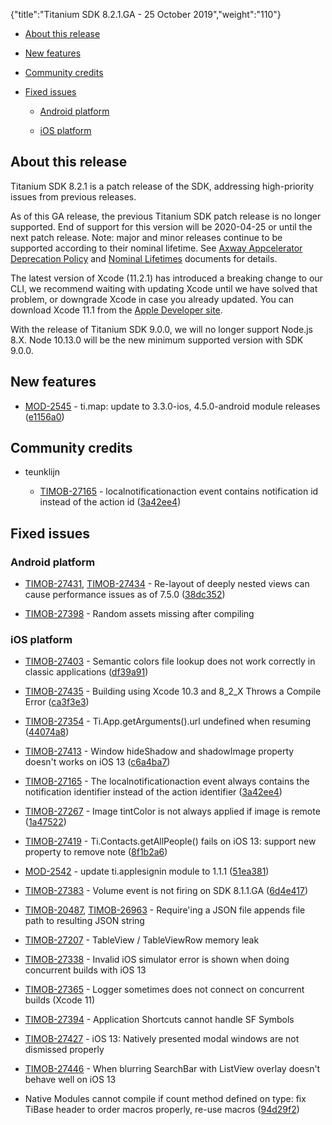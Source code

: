 {"title":"Titanium SDK 8.2.1.GA - 25 October 2019","weight":"110"}

* [About this release](#Aboutthisrelease)

* [New features](#Newfeatures)

* [Community credits](#Communitycredits)

* [Fixed issues](#Fixedissues)

  * [Android platform](#Androidplatform)

  * [iOS platform](#iOSplatform)


## About this release

Titanium SDK 8.2.1 is a patch release of the SDK, addressing high-priority issues from previous releases.

As of this GA release, the previous Titanium SDK patch release is no longer supported. End of support for this version will be 2020-04-25 or until the next patch release. Note: major and minor releases continue to be supported according to their nominal lifetime. See [Axway Appcelerator Deprecation Policy](/docs/appc/AMPLIFY_Appcelerator_Services_Overview/Axway_Appcelerator_Deprecation_Policy/) and [Nominal Lifetimes](/docs/appc/AMPLIFY_Appcelerator_Services_Overview/Axway_Appcelerator_Product_Lifecycle/#NominalLifetimes) documents for details.

The latest version of Xcode (11.2.1) has introduced a breaking change to our CLI, we recommend waiting with updating Xcode until we have solved that problem, or downgrade Xcode in case you already updated. You can download Xcode 11.1 from the [Apple Developer site](https://developer.apple.com).

With the release of Titanium SDK 9.0.0, we will no longer support Node.js 8.X. Node 10.13.0 will be the new minimum supported version with SDK 9.0.0.

## New features

* [MOD-2545](https://jira.appcelerator.org/browse/MOD-2545) - ti.map: update to 3.3.0-ios, 4.5.0-android module releases ([e1156a0](https://github.com/appcelerator/titanium_mobile/commit/e1156a09c06a902826c03a5b3ffc2ef31e3c0811))


## Community credits

* teunklijn

  * [TIMOB-27165](https://jira.appcelerator.org/browse/TIMOB-27165) - localnotificationaction event contains notification id instead of the action id ([3a42ee4](https://github.com/appcelerator/titanium_mobile/commit/3a42ee478fd387db28e23c761527720d23c3ffea))


## Fixed issues

### Android platform

* [TIMOB-27431](https://jira.appcelerator.org/browse/TIMOB-27431), [TIMOB-27434](https://jira.appcelerator.org/browse/TIMOB-27434) - Re-layout of deeply nested views can cause performance issues as of 7.5.0 ([38dc352](https://github.com/appcelerator/titanium_mobile/commit/38dc3523699fe3e1e81162aa564658365fd23126))

* [TIMOB-27398](https://jira.appcelerator.org/browse/TIMOB-27398) - Random assets missing after compiling


### iOS platform

* [TIMOB-27403](https://jira.appcelerator.org/browse/TIMOB-27403) - Semantic colors file lookup does not work correctly in classic applications ([df39a91](https://github.com/appcelerator/titanium_mobile/commit/df39a91fd4586f9e3dbcb12a70e607944b1128df))

* [TIMOB-27435](https://jira.appcelerator.org/browse/TIMOB-27435) - Building using Xcode 10.3 and 8\_2\_X Throws a Compile Error ([ca3f3e3](https://github.com/appcelerator/titanium_mobile/commit/ca3f3e3d32dc5e64f9da9357da39029c5151ef41))

* [TIMOB-27354](https://jira.appcelerator.org/browse/TIMOB-27354) - Ti.App.getArguments().url undefined when resuming ([44074a8](https://github.com/appcelerator/titanium_mobile/commit/44074a80683cb91ca3e7433fd066ad4f6a0f8f69))

* [TIMOB-27413](https://jira.appcelerator.org/browse/TIMOB-27413) - Window hideShadow and shadowImage property doesn't works on iOS 13 ([c6a4ba7](https://github.com/appcelerator/titanium_mobile/commit/c6a4ba78c83aea52877c77becc583ad4e47ba7de))

* [TIMOB-27165](https://jira.appcelerator.org/browse/TIMOB-27165) - The localnotificationaction event always contains the notification identifier instead of the action identifier ([3a42ee4](https://github.com/appcelerator/titanium_mobile/commit/3a42ee478fd387db28e23c761527720d23c3ffea))

* [TIMOB-27267](https://jira.appcelerator.org/browse/TIMOB-27267) - Image tintColor is not always applied if image is remote ([1a47522](https://github.com/appcelerator/titanium_mobile/commit/1a4752270427cf0be5a40ecde564e21b2bdd18d2))

* [TIMOB-27419](https://jira.appcelerator.org/browse/TIMOB-27419) - Ti.Contacts.getAllPeople() fails on iOS 13: support new property to remove note ([8f1b2a6](https://github.com/appcelerator/titanium_mobile/commit/8f1b2a6385b4839ae99b38897426c3a12ef76db9))

* [MOD-2542](https://jira.appcelerator.org/browse/MOD-2542) - update ti.applesignin module to 1.1.1 ([51ea381](https://github.com/appcelerator/titanium_mobile/commit/51ea3817cef54b24b1e8cae1d0118195e4cb406d))

* [TIMOB-27383](https://jira.appcelerator.org/browse/TIMOB-27383) - Volume event is not firing on SDK 8.1.1.GA ([6d4e417](https://github.com/appcelerator/titanium_mobile/commit/6d4e41741329d73b9bcd145b82924843b2a4b48d))

* [TIMOB-20487](https://jira.appcelerator.org/browse/TIMOB-20487), [TIMOB-26963](https://jira.appcelerator.org/browse/TIMOB-26963) - Require'ing a JSON file appends file path to resulting JSON string

* [TIMOB-27207](https://jira.appcelerator.org/browse/TIMOB-27207) - TableView / TableViewRow memory leak

* [TIMOB-27338](https://jira.appcelerator.org/browse/TIMOB-27338) - Invalid iOS simulator error is shown when doing concurrent builds with iOS 13

* [TIMOB-27365](https://jira.appcelerator.org/browse/TIMOB-27365) - Logger sometimes does not connect on concurrent builds (Xcode 11)

* [TIMOB-27394](https://jira.appcelerator.org/browse/TIMOB-27394) - Application Shortcuts cannot handle SF Symbols

* [TIMOB-27427](https://jira.appcelerator.org/browse/TIMOB-27427) - iOS 13: Natively presented modal windows are not dismissed properly

* [TIMOB-27446](https://jira.appcelerator.org/browse/TIMOB-27446) - When blurring SearchBar with ListView overlay doesn't behave well on iOS 13

* Native Modules cannot compile if count method defined on type: fix TiBase header to order macros properly, re-use macros ([94d29f2](https://github.com/appcelerator/titanium_mobile/commit/94d29f21e87053e90f54102db8d92b5ef2ae170e))
